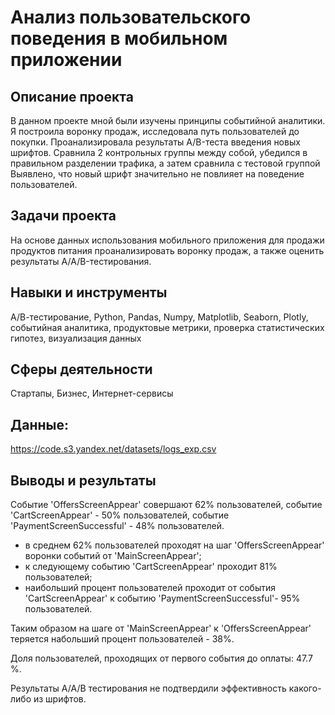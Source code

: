 # Анализ пользовательского поведения в мобильном приложении

## Описание проекта
В данном проекте мной были изучены принципы событийной аналитики. Я построила воронку продаж, исследовала путь пользователей до покупки. Проанализировала результаты A/B-теста введения новых шрифтов. Сравнила 2 контрольных группы между собой, убедился в правильном разделении трафика, а затем сравнила с тестовой группой Выявлено, что новый шрифт значительно не повлияет на поведение пользователей.

## Задачи проекта
На основе данных использования мобильного приложения для продажи продуктов питания проанализировать воронку продаж, а также оценить результаты A/A/B-тестирования.

## Навыки и инструменты
А/В-тестирование, Python, Pandas, Numpy, Matplotlib, Seaborn, Plotly, событийная аналитика, продуктовые метрики, проверка статистических гипотез, визуализация данных

## Сферы деятельности
Стартапы, Бизнес, Интернет-сервисы

## Данные: 
https://code.s3.yandex.net/datasets/logs_exp.csv

## Выводы и результаты
Событие 'OffersScreenAppear' совершают 62% пользователей, событие 'CartScreenAppear' - 50% пользователей, событие 'PaymentScreenSuccessful' - 48% пользователей. 

- в среднем 62% пользователей проходят на шаг 'OffersScreenAppear' воронки событий от 'MainScreenAppear';
-  к следующему событию 'CartScreenAppear' проходит 81% пользователей;
-  наибольший процент пользователей проходит от события 'CartScreenAppear' к событию 'PaymentScreenSuccessful'- 95% пользователей.

Таким образом на шаге от 'MainScreenAppear' к 'OffersScreenAppear' теряется набольший процент пользователей - 38%.

Доля пользователей, проходящих от первого события до оплаты: 47.7 %.

Результаты А/А/В тестирования не подтвердили эффективность какого-либо из шрифтов.
